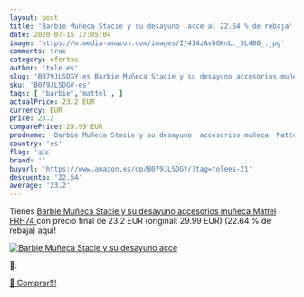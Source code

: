```yaml
---
layout: post
title: 'Barbie Muñeca Stacie y su desayuno  acce al 22.64 % de rebaja'
date: 2020-07-16 17:05:04
image: 'https://m.media-amazon.com/images/I/414zAvhGKnL._SL400_.jpg'
comments: true
category: ofertas
author: 'tole.es'
slug: 'B079JLSDGY-es Barbie Muñeca Stacie y su desayuno accesorios muñeca...'
sku: 'B079JLSDGY-es'
tags: [ 'barbie','mattel', ]
actualPrice: 23.2 EUR
currency: EUR
price: 23.2
comparePrice: 29.99 EUR
prodname: 'Barbie Muñeca Stacie y su desayuno  accesorios muñeca  Mattel FRH74 '
country: 'es'
flag: '🇪🇸'
brand: ''
buyurl: 'https://www.amazon.es/dp/B079JLSDGY/?tag=tolees-21'
descuento: '22.64'
average: '23.2'
---
```


Tienes [Barbie Muñeca Stacie y su desayuno  accesorios muñeca  Mattel FRH74 ](https://www.amazon.es/dp/B079JLSDGY/?tag=tolees-21) con precio final de  23.2 EUR (original: 29.99 EUR) (22.64 %  de rebaja) aqui!

[![Barbie Muñeca Stacie y su desayuno  acce](https://m.media-amazon.com/images/I/414zAvhGKnL._SL400_.jpg)](https://www.amazon.es/dp/B079JLSDGY/?tag=tolees-21)

🔎:


[🛒 Comprar!!!](https://www.amazon.es/dp/B079JLSDGY/?tag=tolees-21)
